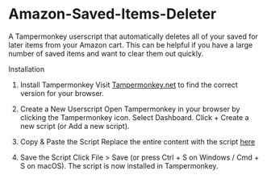 # Amazon-Saved-Items-Deleter
A Tampermonkey userscript that automatically deletes all of your saved for later items from your Amazon cart. This can be helpful if you have a large number of saved items and want to clear them out quickly.

Installation
1. Install Tampermonkey
Visit [Tampermonkey.net](https://www.tampermonkey.net/) to find the correct version for your browser.

2. Create a New Userscript
Open Tampermonkey in your browser by clicking the Tampermonkey icon.
Select Dashboard.
Click + Create a new script (or Add a new script).

3. Copy & Paste the Script
Replace the entire content with the script [here](https://github.com/joeyd0n/Amazon-Saved-Items-Deleter/blob/main/script)

4. Save the Script
Click File > Save (or press Ctrl + S on Windows / Cmd + S on macOS).
The script is now installed in Tampermonkey.
